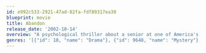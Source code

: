 ```yaml
---
id: e992c533-2921-47ad-82fa-fdf89317ea30
blueprint: movie
title: Abandon
release_date: '2002-10-14'
overview: "A psychological thriller about a senior at one of America's most prestigious universities. Under enormous pressure to complete her thesis and earn a top job at one of the world's most competitive consulting firms, Katie is still coping with the sudden unexplained disappearance of her first love two years prior. As the investigation continues, Katie is forced to choose between past passions and new possibilities, even as new facts are uncovered."
genres: '[{"id": 18, "name": "Drama"}, {"id": 9648, "name": "Mystery"}, {"id": 53, "name": "Thriller"}]'
---
```

